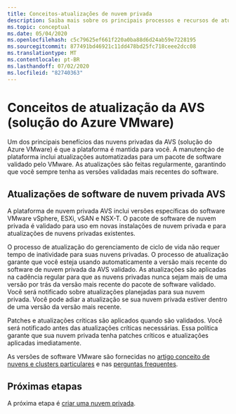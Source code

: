 ```yaml
---
title: Conceitos-atualizações de nuvem privada
description: Saiba mais sobre os principais processos e recursos de atualização na solução VMware do Azure (AVS)
ms.topic: conceptual
ms.date: 05/04/2020
ms.openlocfilehash: c5c79625ef661f220a0ba88d6d24ab59e7228195
ms.sourcegitcommit: 877491bd46921c11dd478bd25fc718ceee2dcc08
ms.translationtype: MT
ms.contentlocale: pt-BR
ms.lasthandoff: 07/02/2020
ms.locfileid: "82740363"
---
```

# <a name="azure-vmware-solution-avs-upgrade-concepts"></a>Conceitos de atualização da AVS (solução do Azure VMware)

Um dos principais benefícios das nuvens privadas da AVS (solução do Azure VMware) é que a plataforma é mantida para você. A manutenção de plataforma inclui atualizações automatizadas para um pacote de software validado pelo VMware. As atualizações são feitas regularmente, garantindo que você sempre tenha as versões validadas mais recentes do software.

## <a name="avs-private-cloud-software-upgrades"></a>Atualizações de software de nuvem privada AVS

A plataforma de nuvem privada AVS inclui versões específicas do software VMware vSphere, ESXi, vSAN e NSX-T. O pacote de software de nuvem privada é validado para uso em novas instalações de nuvem privada e para atualizações de nuvens privadas existentes.

O processo de atualização do gerenciamento de ciclo de vida não requer tempo de inatividade para suas nuvens privadas. O processo de atualização garante que você esteja usando automaticamente a versão mais recente do software de nuvem privada da AVS validado. As atualizações são aplicadas na cadência regular para que as nuvens privadas nunca sejam mais de uma versão por trás da versão mais recente do pacote de software validado. Você será notificado sobre atualizações planejadas para sua nuvem privada. Você pode adiar a atualização se sua nuvem privada estiver dentro de uma versão da versão mais recente.

Patches e atualizações críticas são aplicados quando são validados. Você será notificado antes das atualizações críticas necessárias. Essa política garante que sua nuvem privada tenha patches críticos e atualizações aplicadas imediatamente.

As versões de software VMware são fornecidas no [artigo conceito de nuvens e clusters particulares](concepts-private-clouds-clusters.md) e nas [perguntas frequentes](faq.md).

## <a name="next-steps"></a>Próximas etapas

A próxima etapa é [criar uma nuvem privada](tutorial-create-private-cloud.md).

<!-- LINKS - external -->

<!-- LINKS - internal -->
